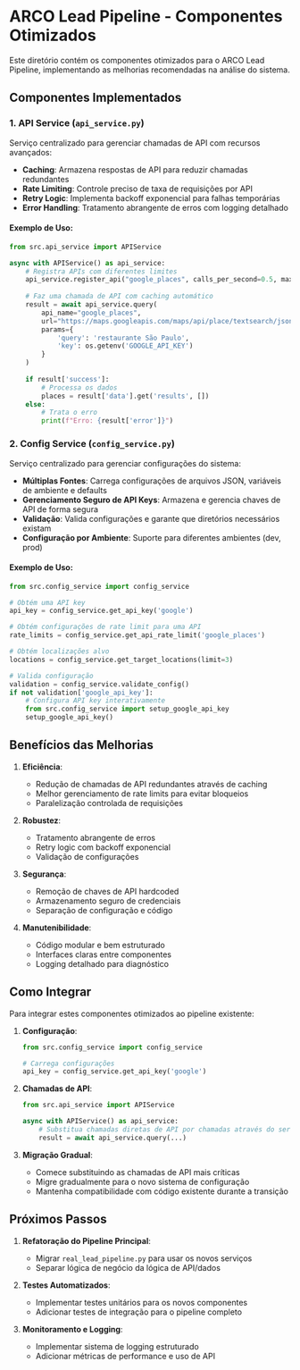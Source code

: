 # ARCO Lead Pipeline - Componentes Otimizados

Este diretório contém os componentes otimizados para o ARCO Lead Pipeline, implementando as melhorias recomendadas na análise do sistema.

## Componentes Implementados

### 1. API Service (`api_service.py`)

Serviço centralizado para gerenciar chamadas de API com recursos avançados:

- **Caching**: Armazena respostas de API para reduzir chamadas redundantes
- **Rate Limiting**: Controle preciso de taxa de requisições por API
- **Retry Logic**: Implementa backoff exponencial para falhas temporárias
- **Error Handling**: Tratamento abrangente de erros com logging detalhado

#### Exemplo de Uso:

```python
from src.api_service import APIService

async with APIService() as api_service:
    # Registra APIs com diferentes limites
    api_service.register_api("google_places", calls_per_second=0.5, max_concurrent=3)
    
    # Faz uma chamada de API com caching automático
    result = await api_service.query(
        api_name="google_places",
        url="https://maps.googleapis.com/maps/api/place/textsearch/json",
        params={
            'query': 'restaurante São Paulo',
            'key': os.getenv('GOOGLE_API_KEY')
        }
    )
    
    if result['success']:
        # Processa os dados
        places = result['data'].get('results', [])
    else:
        # Trata o erro
        print(f"Erro: {result['error']}")
```

### 2. Config Service (`config_service.py`)

Serviço centralizado para gerenciar configurações do sistema:

- **Múltiplas Fontes**: Carrega configurações de arquivos JSON, variáveis de ambiente e defaults
- **Gerenciamento Seguro de API Keys**: Armazena e gerencia chaves de API de forma segura
- **Validação**: Valida configurações e garante que diretórios necessários existam
- **Configuração por Ambiente**: Suporte para diferentes ambientes (dev, prod)

#### Exemplo de Uso:

```python
from src.config_service import config_service

# Obtém uma API key
api_key = config_service.get_api_key('google')

# Obtém configurações de rate limit para uma API
rate_limits = config_service.get_api_rate_limit('google_places')

# Obtém localizações alvo
locations = config_service.get_target_locations(limit=3)

# Valida configuração
validation = config_service.validate_config()
if not validation['google_api_key']:
    # Configura API key interativamente
    from src.config_service import setup_google_api_key
    setup_google_api_key()
```

## Benefícios das Melhorias

1. **Eficiência**:
   - Redução de chamadas de API redundantes através de caching
   - Melhor gerenciamento de rate limits para evitar bloqueios
   - Paralelização controlada de requisições

2. **Robustez**:
   - Tratamento abrangente de erros
   - Retry logic com backoff exponencial
   - Validação de configurações

3. **Segurança**:
   - Remoção de chaves de API hardcoded
   - Armazenamento seguro de credenciais
   - Separação de configuração e código

4. **Manutenibilidade**:
   - Código modular e bem estruturado
   - Interfaces claras entre componentes
   - Logging detalhado para diagnóstico

## Como Integrar

Para integrar estes componentes otimizados ao pipeline existente:

1. **Configuração**:
   ```python
   from src.config_service import config_service
   
   # Carrega configurações
   api_key = config_service.get_api_key('google')
   ```

2. **Chamadas de API**:
   ```python
   from src.api_service import APIService
   
   async with APIService() as api_service:
       # Substitua chamadas diretas de API por chamadas através do serviço
       result = await api_service.query(...)
   ```

3. **Migração Gradual**:
   - Comece substituindo as chamadas de API mais críticas
   - Migre gradualmente para o novo sistema de configuração
   - Mantenha compatibilidade com código existente durante a transição

## Próximos Passos

1. **Refatoração do Pipeline Principal**:
   - Migrar `real_lead_pipeline.py` para usar os novos serviços
   - Separar lógica de negócio da lógica de API/dados

2. **Testes Automatizados**:
   - Implementar testes unitários para os novos componentes
   - Adicionar testes de integração para o pipeline completo

3. **Monitoramento e Logging**:
   - Implementar sistema de logging estruturado
   - Adicionar métricas de performance e uso de API